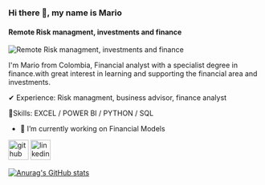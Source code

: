 ### Hi there 👋, my name is Mario
#### Remote Risk managment, investments and finance
![Remote Risk managment, investments and finance](https://media-exp1.licdn.com/dms/image/C4E16AQGzwBhB595_8g/profile-displaybackgroundimage-shrink_350_1400/0/1660654804387?e=1666828800&v=beta&t=JC_mqZYZTJCm0EPTjYnQ6fxoGDFCZiA2UgPIwjcbEtc)

I'm Mario from Colombia, Financial analyst with a specialist degree in finance.with great interest in learning and supporting the financial area and investments. 


✔ Experience: Risk managment, business advisor, finance analyst

🧠Skills: EXCEL / POWER BI / PYTHON / SQL

- 🔭 I’m currently working on Financial Models 


[<img src='https://cdn.jsdelivr.net/npm/simple-icons@3.0.1/icons/github.svg' alt='github' height='40'>](https://github.com/marioordonez2022)  [<img src='https://cdn.jsdelivr.net/npm/simple-icons@3.0.1/icons/linkedin.svg' alt='linkedin' height='40'>](https://www.linkedin.com/in/https://www.linkedin.com/in/mario-ordonez//)  

[![Anurag's GitHub stats](https://github-readme-stats.vercel.app/api?username=marioordonez2022&theme=dark&show_icons=true)](https://github.com/anuraghazra/github-readme-stats)
